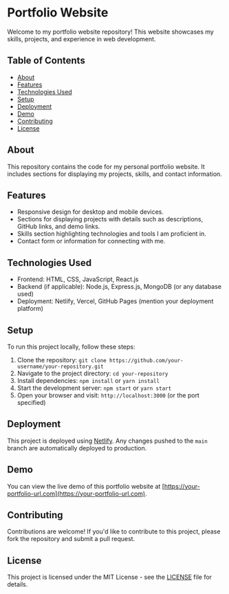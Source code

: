 # Portfolio Website

Welcome to my portfolio website repository! This website showcases my skills, projects, and experience in web development.

## Table of Contents

- [About](#about)
- [Features](#features)
- [Technologies Used](#technologies-used)
- [Setup](#setup)
- [Deployment](#deployment)
- [Demo](#demo)
- [Contributing](#contributing)
- [License](#license)

## About

This repository contains the code for my personal portfolio website. It includes sections for displaying my projects, skills, and contact information.

## Features

- Responsive design for desktop and mobile devices.
- Sections for displaying projects with details such as descriptions, GitHub links, and demo links.
- Skills section highlighting technologies and tools I am proficient in.
- Contact form or information for connecting with me.

## Technologies Used

- Frontend: HTML, CSS, JavaScript, React.js
- Backend (if applicable): Node.js, Express.js, MongoDB (or any database used)
- Deployment: Netlify, Vercel, GitHub Pages (mention your deployment platform)

## Setup

To run this project locally, follow these steps:

1. Clone the repository: `git clone https://github.com/your-username/your-repository.git`
2. Navigate to the project directory: `cd your-repository`
3. Install dependencies: `npm install` or `yarn install`
4. Start the development server: `npm start` or `yarn start`
5. Open your browser and visit: `http://localhost:3000` (or the port specified)

## Deployment

This project is deployed using [Netlify](https://www.netlify.com/). Any changes pushed to the `main` branch are automatically deployed to production.

## Demo

You can view the live demo of this portfolio website at [https://your-portfolio-url.com](https://your-portfolio-url.com).

## Contributing

Contributions are welcome! If you'd like to contribute to this project, please fork the repository and submit a pull request.

## License

This project is licensed under the MIT License - see the [LICENSE](LICENSE) file for details.
